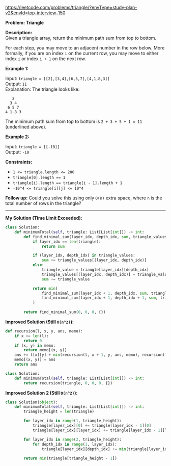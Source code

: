 https://leetcode.com/problems/triangle/?envType=study-plan-v2&envId=top-interview-150

**Problem: Triangle**

**Description:**  
Given a triangle array, return the minimum path sum from top to bottom.

For each step, you may move to an adjacent number in the row below. More formally, if you are on index `i` on the current row, you may move to either index `i` or index `i + 1` on the next row.

**Example 1:**

Input: `triangle = [[2],[3,4],[6,5,7],[4,1,8,3]]`  
Output: `11`  
Explanation: The triangle looks like:
```
   2
  3 4
 6 5 7
4 1 8 3
```
The minimum path sum from top to bottom is `2 + 3 + 5 + 1 = 11` (underlined above).

**Example 2:**

Input: `triangle = [[-10]]`  
Output: `-10`

**Constraints:**

- `1 <= triangle.length <= 200`
- `triangle[0].length == 1`
- `triangle[i].length == triangle[i - 1].length + 1`
- `-10^4 <= triangle[i][j] <= 10^4`

**Follow up:** Could you solve this using only `O(n)` extra space, where `n` is the total number of rows in the triangle?

---

**My Solution (Time Limit Exceeded):**

```python
class Solution:
    def minimumTotal(self, triangle: List[List[int]]) -> int:
        def find_minimal_sum(layer_idx, depth_idx, sum, triangle_values):
            if layer_idx == len(triangle):
                return sum

            if (layer_idx, depth_idx) in triangle_values:
                sum += triangle_values[(layer_idx, depth_idx)]
            else:
                triangle_value = triangle[layer_idx][depth_idx]
                triangle_values[(layer_idx, depth_idx)] = triangle_value
                sum += triangle_value

            return min(
                find_minimal_sum(layer_idx + 1, depth_idx, sum, triangle_values), 
                find_minimal_sum(layer_idx + 1, depth_idx + 1, sum, triangle_values)
            )
        
        return find_minimal_sum(0, 0, 0, {})
```

**Improved Solution (Still `O(n^2)`):**

```python
def recursion(l, x, y, ans, memo):
    if x >= len(l):
        return 0
    if (x, y) in memo:
        return memo[(x, y)]
    ans += l[x][y] + min(recursion(l, x + 1, y, ans, memo), recursion(l, x + 1, y + 1, ans, memo))
    memo[(x, y)] = ans
    return ans

class Solution:
    def minimumTotal(self, triangle: List[List[int]]) -> int:
        return recursion(triangle, 0, 0, 0, {})
```

**Improved Solution 2 (Still `O(n^2)`):**
```python
class Solution(object):
    def minimumTotal(self, triangle: List[List[int]]) -> int:
        triangle_height = len(triangle)

        for layer_idx in range(1, triangle_height):
            triangle[layer_idx][0] += triangle[layer_idx - 1][0]
            triangle[layer_idx][layer_idx] += triangle[layer_idx - 1][layer_idx - 1]

        for layer_idx in range(2, triangle_height):
            for depth_idx in range(1, layer_idx):
                triangle[layer_idx][depth_idx] += min(triangle[layer_idx - 1][depth_idx - 1], triangle[layer_idx - 1][depth_idx])
        
        return min(triangle[triangle_height - 1])
```
